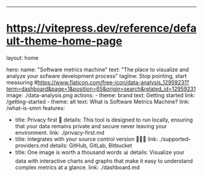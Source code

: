 ---
# https://vitepress.dev/reference/default-theme-home-page
layout: home

hero:
  name: "Software metrics machine"
  text: "The place to visualize and analyze your sofware development process"
  tagline: Stop pointing, start measuring
  #https://www.flaticon.com/free-icon/data-analysis_12959231?term=dashboard&page=1&position=65&origin=search&related_id=12959231
  image: ./data-analysis.png
  actions:
    - theme: brand
      text: Getting started
      link: /getting-started
    - theme: alt
      text: What is Software Metrics Machine?
      link: /what-is-smm
features:
  - title: Privacy first 🔐 
    details: This tool is designed to run locally, ensuring that your data remains private and secure never leaving your environment.
    link: ./privacy-first.md
  - title: Integrates with your source control version 🧑🏼‍💻
    link: ./supported-providers.md
    details: GitHub, GitLab, Bitbucket
  - title: One image is worth a thousand words 📊
    details: Visualize your data with interactive charts and graphs that make it easy to understand complex metrics at a glance.
    link: ./dashboard.md
